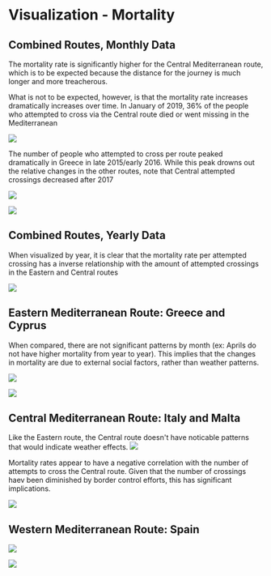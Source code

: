 # Visualization - Mortality

## Combined Routes, Monthly Data

The mortality rate is significantly higher for the Central Mediterranean route, which is to be expected because the distance for the journey is much longer and more treacherous. 

What is not to be expected, however, is that the mortality rate increases dramatically increases over time. In January of 2019, 36% of the people who attempted to cross via the Central route died or went missing in the Mediterranean

![](visualization/all_mortality_route_year.png)

The number of people who attempted to cross per route peaked dramatically in Greece in late 2015/early 2016. While this peak drowns out the relative changes in the other routes, note that Central attempted crossings decreased after 2017

![](visualization/all_attempts_route_year.png)

![](visualization/all_mortality_attempts_route_year.png)


## Combined Routes, Yearly Data

When visualized by year, it is clear that the mortality rate per attempted crossing has a inverse relationship with the amount of attempted crossings in the Eastern and Central routes

![](visualization/all_annual_mortality_attempts_route_year.png)


## Eastern Mediterranean Route: Greece and Cyprus

When compared, there are not significant patterns by month (ex: Aprils do not have higher mortality from year to year). This implies that the changes in mortality are due to external social factors, rather than weather patterns. 

![](visualization/eastern_mortality_year.png)

![](visualization/eastern_mortality_attempts_year.png)

## Central Mediterranean Route: Italy and Malta

Like the Eastern route, the Central route doesn't have noticable patterns that would indicate weather effects. 
![](visualization/central_mortality_year.png)

Mortality rates appear to have a negative correlation with the number of attempts to cross the Central route. Given that the number of crossings haev been diminished by border control efforts, this has significant implications. 

![](visualization/central_mortality_attempts_year.png)


## Western Mediterranean Route: Spain

![](visualization/western_mortality_year.png)

![](visualization/western_mortality_attempts_year.png)

